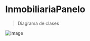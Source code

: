 # InmobiliariaPanelo

> Diagrama de clases

![image](https://github.com/MartinPanelo/InmobiliariaPanelo/assets/95503065/a19dae19-5ee2-4750-bdc7-cf0ee9322059)

